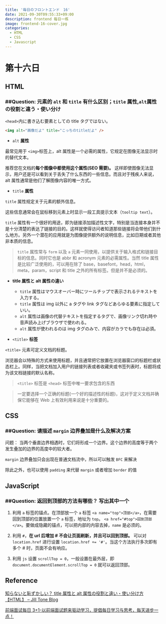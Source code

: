 ```yaml
---
title: '毎日のフロントエンド　16'
date: 2021-09-30T09:55:33+09:00
description: frontend 每日一练
image: frontend-16-cover.jpg
categories:
  - HTML
  - CSS
  - Javascript
---
```


# 第十六日

## HTML

### **##Question:** 元素的 `alt` 和 `title` 有什么区别；`title` 属性,`alt`属性の役割と違う・使い分け

`<head>`内に書き込む要素としての title タグではない。

```html
<img alt="画像だよ" title="こっちのtitleだよ" />
```

- `alt` **属性**

最常见用于 `<img>`标签上，alt 属性是一个必需的属性，它规定在图像无法显示时的替代文本。

推荐您在文档的**每个图像中都使用这个属性(SEO 需要)。** 这样即使图像无法显示，用户还是可以看到关于丢失了什么东西的一些信息。而且对于残疾人来说，alt 属性通常是他们了解图像内容的唯一方式。

- `title` **属性**

`title` 属性规定关于元素的额外信息。

这些信息通常会在鼠标移到元素上时显示一段工具提示文本（`tooltip text`）。

`title` 属性有一个很好的用途，即为链接添加描述性文字，特别是当连接本身并不是十分清楚的表达了链接的目的。这样就使得访问者知道那些链接将会带他们到什么地方。另外一个潜在的应用就是为图像提供额外的说明信息，比如日期或者其他非本质的信息。

> `title` 属性常与 `form` 以及 `a` 元素一同使用，以提供关于输入格式和链接目标的信息。同时它也是 abbr 和 acronym 元素的必需属性。当然 title 属性是比较广泛使用的，可以用在除了 base，basefont，head，html，meta，param，script 和 title 之外的所有标签。但是并不是必须的。

- **title 属性と alt 属性の違い**

  - `title` 属性はマウスオーバー時にツールチップで表示されるテキストを入力する。
  - `title` 属性は img 以外に a タグや link タグなどあらゆる要素に指定していい。
  - `alt` 属性は画像の代替テキストを指定するタグで、画像リンク切れ時や音声読み上げブラウザで使われる。
  - `alt` 属性が使われるのは img タグのみで、内容がカラでも存在は必須。

- `<title>` **标签**

`<title>` 元素可定义文档的标题。

浏览器会以特殊的方式来使用标题，并且通常把它放置在浏览器窗口的标题栏或状态栏上。同样，当把文档加入用户的链接列表或者收藏夹或书签列表时，标题将成为该文档链接的默认名称。

> `<title>` 标签是 `<head>` 标签中唯一要求包含的东西

> 一定要选择一个正确的标题(一个好的描述性的标题)，这对于定义文档并确保它能够在 Web 上有效利用来说是十分重要的。

## CSS

### **##Question:** 请描述 `margin` 边界叠加是什么及解决方案

问题： 当两个垂直边界相遇时，它们将形成一个边界。这个边界的高度等于两个发生叠加的边界的高度中的较大者。

`margin` 边界叠加只会出现在普通文档流中，所以可以触发 `BFC` 来解决

除此之外，也可以使用 `padding` 来代替 `margin` 或者增加 `border` 的值

## JavaScript

### **##Question:** 返回到顶部的方法有哪些？ 写出其中一个

1. 利用 `a` 标签的锚点。在顶部放一个 `a` 标签 `<a name="top">顶部</a>`，在需要回到顶部的位置放置一个 `a` 标签，地址为 `top`。 `<a href="#top">回到顶部</a>`。要做成隐藏的锚点，可以把内部的内容去掉，`name` 是必须的。

2. 利用 `#`，**在 url 后增加 # 不会让页面刷新，并且可以回到顶部。** 可以对 `location.href` 进行设置 `location.href += '#'`。当这个方法执行多次即有多个 # 时，页面不会有响应。

3. 利用 `js` 设置 `scrollTop = 0`，一般设置在最外层，即 `document.documentElement.scrollTop = 0` 就可以返回顶部。

## Reference

[知らないと恥ずかしい？ title 属性と alt 属性の役割と違い・使い分け方【HTML】 – Jill Tone Blog](https://jill-tone.com/html_title_alt/)

[前端面试每日 3+1-以前端面试题来驱动学习，提倡每日学习与思考，每天进步一点！](http://www.h-camel.com/index.html)
